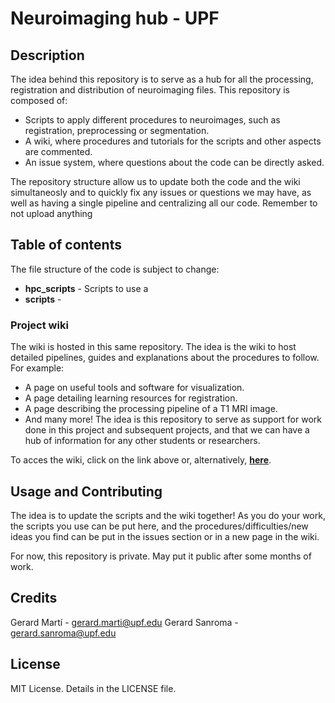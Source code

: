 Neuroimaging hub - UPF
=======================
## Description
The idea behind this repository is to serve as a hub for all the processing, registration and
distribution of neuroimaging files. This repository is composed of:
* Scripts to apply different procedures to neuroimages, such as registration, preprocessing or segmentation.
* A wiki, where procedures and tutorials for the scripts and other aspects are commented.
* An issue system, where questions about the code can be directly asked.


The repository structure allow us to update both the code and the wiki simultaneosly
and to quickly fix any issues or questions we may have, as well as having a single pipeline
and centralizing all our code. Remember to not upload anything
## Table of contents
The file structure of the code is subject to change:
* **hpc_scripts** - Scripts to use a
* **scripts** -

### Project wiki
The wiki is hosted in this same repository. The idea is the wiki to host
detailed pipelines, guides and explanations about the procedures to follow. For example:
* A page on useful tools and software for visualization.
* A page detailing learning resources for registration.
* A page describing the processing pipeline of a T1 MRI image.
* And many more!
The idea is this repository to serve as support for work done in this project and
subsequent projects, and that we can have a hub of information for any other
students or researchers.

To acces the wiki, click on the link above or, alternatively, [**here**](https://github.com/GerardMJuan/upf-neuroimage-preprocess-hub/wiki).

## Usage and Contributing
The idea is to update the scripts and the wiki together! As you do your work, the
scripts you use can be put here, and the procedures/difficulties/new ideas you find can
be put in the issues section or in a new page in the wiki.

For now, this repository is private. May put it public after some months of work.

## Credits
Gerard Martí - gerard.marti@upf.edu
Gerard Sanroma - gerard.sanroma@upf.edu

## License
MIT License. Details in the LICENSE file.
